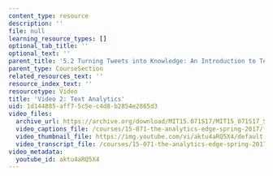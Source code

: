 ```yaml
---
content_type: resource
description: ''
file: null
learning_resource_types: []
optional_tab_title: ''
optional_text: ''
parent_title: '5.2 Turning Tweets into Knowledge: An Introduction to Text Analytics'
parent_type: CourseSection
related_resources_text: ''
resource_index_text: ''
resourcetype: Video
title: 'Video 2: Text Analytics'
uid: 1d144885-aff7-5c5e-c4d8-b2854e2865d3
video_files:
  archive_url: https://archive.org/download/MIT15.071S17/MIT15_071S17_Session_5.2.02_300k.mp4
  video_captions_file: /courses/15-071-the-analytics-edge-spring-2017/f5a76e26b9f158718a27ab7077452c24_aktu4aRQ5X4.vtt
  video_thumbnail_file: https://img.youtube.com/vi/aktu4aRQ5X4/default.jpg
  video_transcript_file: /courses/15-071-the-analytics-edge-spring-2017/b7ca2ddb5c203155bc413e88a4e9f73c_aktu4aRQ5X4.pdf
video_metadata:
  youtube_id: aktu4aRQ5X4
---
```

